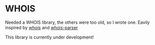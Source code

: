 # WHOIS

Needed a WHOIS library, the others were too old, so I wrote one.
Eavily inspired by [whois](https://github.com/FurqanSoftware/node-whois) and [whois-parser](https://github.com/moneals/whois-parsed)

This library is currently under development!